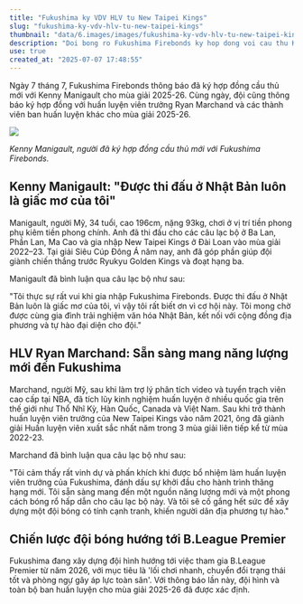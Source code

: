 ```yaml
---
title: "Fukushima ky VDV HLV tu New Taipei Kings"
slug: "fukushima-ky-vdv-hlv-tu-new-taipei-kings"
thumbnail: "data/6.images/images/fukushima-ky-vdv-hlv-tu-new-taipei-kings.webp"
description: "Doi bong ro Fukushima Firebonds ky hop dong voi cau thu Kenny Manigault va huan luyen vien truong Ryan Marchand tu doi Dai Loan New Taipei Kings cho mua giai 2025-26."
use: true
created_at: "2025-07-07 17:48:55"
---
```


Ngày 7 tháng 7, Fukushima Firebonds thông báo đã ký hợp đồng cầu thủ mới với Kenny Manigault cho mùa giải 2025-26. Cùng ngày, đội cũng thông báo ký hợp đồng với huấn luyện viên trưởng Ryan Marchand và các thành viên ban huấn luyện khác cho mùa giải 2025-26.

![](/images/20250707-00010013-basket-000-1-view.webp)

*Kenny Manigault, người đã ký hợp đồng cầu thủ mới với Fukushima Firebonds.*

## Kenny Manigault: "Được thi đấu ở Nhật Bản luôn là giấc mơ của tôi"

Manigault, người Mỹ, 34 tuổi, cao 196cm, nặng 93kg, chơi ở vị trí tiền phong phụ kiêm tiền phong chính. Anh đã thi đấu cho các câu lạc bộ ở Ba Lan, Phần Lan, Ma Cao và gia nhập New Taipei Kings ở Đài Loan vào mùa giải 2022–23. Tại giải Siêu Cúp Đông Á năm nay, anh đã góp phần giúp đội giành chiến thắng trước Ryukyu Golden Kings và đoạt hạng ba.

Manigault đã bình luận qua câu lạc bộ như sau:

"Tôi thực sự rất vui khi gia nhập Fukushima Firebonds. Được thi đấu ở Nhật Bản luôn là giấc mơ của tôi, vì vậy tôi rất biết ơn vì cơ hội này. Tôi mong chờ được cùng gia đình trải nghiệm văn hóa Nhật Bản, kết nối với cộng đồng địa phương và tự hào đại diện cho đội."

## HLV Ryan Marchand: Sẵn sàng mang năng lượng mới đến Fukushima

Marchand, người Mỹ, sau khi làm trợ lý phân tích video và tuyển trạch viên cao cấp tại NBA, đã tích lũy kinh nghiệm huấn luyện ở nhiều quốc gia trên thế giới như Thổ Nhĩ Kỳ, Hàn Quốc, Canada và Việt Nam. Sau khi trở thành huấn luyện viên trưởng của New Taipei Kings vào năm 2021, ông đã giành giải Huấn luyện viên xuất sắc nhất năm trong 3 mùa giải liên tiếp kể từ mùa 2022-23.

Marchand đã bình luận qua câu lạc bộ như sau:

"Tôi cảm thấy rất vinh dự và phấn khích khi được bổ nhiệm làm huấn luyện viên trưởng của Fukushima, đánh dấu sự khởi đầu cho hành trình thăng hạng mới. Tôi sẵn sàng mang đến một nguồn năng lượng mới và một phong cách bóng rổ hấp dẫn cho câu lạc bộ này. Và tôi sẽ cố gắng hết sức để xây dựng một đội bóng có tính cạnh tranh, khiến người dân địa phương tự hào."

## Chiến lược đội bóng hướng tới B.League Premier

Fukushima đang xây dựng đội hình hướng tới việc tham gia B.League Premier từ năm 2026, với mục tiêu là 'lối chơi nhanh, chuyển đổi trạng thái tốt và phòng ngự gây áp lực toàn sân'. Với thông báo lần này, đội hình và toàn bộ ban huấn luyện cho mùa giải 2025-26 đã được xác định.

